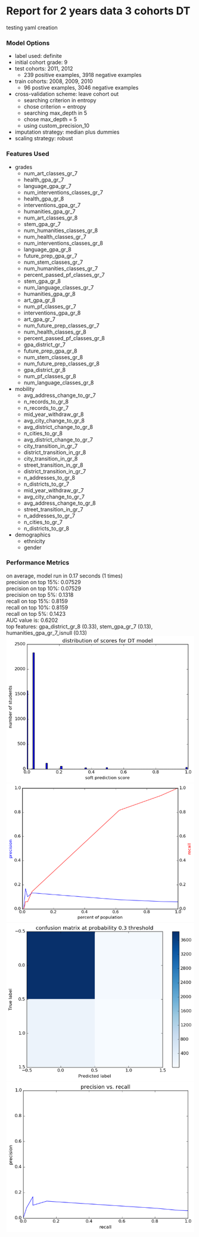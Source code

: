 # Report for 2 years data 3 cohorts DT
testing yaml creation

### Model Options
* label used: definite
* initial cohort grade: 9
* test cohorts: 2011, 2012
	 * 239 positive examples, 3918 negative examples
* train cohorts: 2008, 2009, 2010
	 * 96 postive examples, 3046 negative examples
* cross-validation scheme: leave cohort out
	 * searching criterion in entropy
	 * chose criterion = entropy
	 * searching max_depth in 5
	 * chose max_depth = 5
	 * using custom_precision_10
* imputation strategy: median plus dummies
* scaling strategy: robust

### Features Used
* grades
	 * num_art_classes_gr_7
	 * health_gpa_gr_7
	 * language_gpa_gr_7
	 * num_interventions_classes_gr_7
	 * health_gpa_gr_8
	 * interventions_gpa_gr_7
	 * humanities_gpa_gr_7
	 * num_art_classes_gr_8
	 * stem_gpa_gr_7
	 * num_humanities_classes_gr_8
	 * num_health_classes_gr_7
	 * num_interventions_classes_gr_8
	 * language_gpa_gr_8
	 * future_prep_gpa_gr_7
	 * num_stem_classes_gr_7
	 * num_humanities_classes_gr_7
	 * percent_passed_pf_classes_gr_7
	 * stem_gpa_gr_8
	 * num_language_classes_gr_7
	 * humanities_gpa_gr_8
	 * art_gpa_gr_8
	 * num_pf_classes_gr_7
	 * interventions_gpa_gr_8
	 * art_gpa_gr_7
	 * num_future_prep_classes_gr_7
	 * num_health_classes_gr_8
	 * percent_passed_pf_classes_gr_8
	 * gpa_district_gr_7
	 * future_prep_gpa_gr_8
	 * num_stem_classes_gr_8
	 * num_future_prep_classes_gr_8
	 * gpa_district_gr_8
	 * num_pf_classes_gr_8
	 * num_language_classes_gr_8
* mobility
	 * avg_address_change_to_gr_7
	 * n_records_to_gr_8
	 * n_records_to_gr_7
	 * mid_year_withdraw_gr_8
	 * avg_city_change_to_gr_8
	 * avg_district_change_to_gr_8
	 * n_cities_to_gr_8
	 * avg_district_change_to_gr_7
	 * city_transition_in_gr_7
	 * district_transition_in_gr_8
	 * city_transition_in_gr_8
	 * street_transition_in_gr_8
	 * district_transition_in_gr_7
	 * n_addresses_to_gr_8
	 * n_districts_to_gr_7
	 * mid_year_withdraw_gr_7
	 * avg_city_change_to_gr_7
	 * avg_address_change_to_gr_8
	 * street_transition_in_gr_7
	 * n_addresses_to_gr_7
	 * n_cities_to_gr_7
	 * n_districts_to_gr_8
* demographics
	 * ethnicity
	 * gender

### Performance Metrics
on average, model run in 0.17 seconds (1 times) <br/>precision on top 15%: 0.07529 <br/>precision on top 10%: 0.07529 <br/>precision on top 5%: 0.1318 <br/>recall on top 15%: 0.8159 <br/>recall on top 10%: 0.8159 <br/>recall on top 5%: 0.1423 <br/>AUC value is: 0.6202 <br/>top features: gpa_district_gr_8 (0.33), stem_gpa_gr_7 (0.13), humanities_gpa_gr_7_isnull (0.13)
![2_years_data_3_cohorts_DT_score_dist.png](figs/2_years_data_3_cohorts_DT_score_dist.png)
![2_years_data_3_cohorts_DT_precision_recall_at_k.png](figs/2_years_data_3_cohorts_DT_precision_recall_at_k.png)
![2_years_data_3_cohorts_DT_confusion_mat_0.3.png](figs/2_years_data_3_cohorts_DT_confusion_mat_0.3.png)
![2_years_data_3_cohorts_DT_pr_vs_threshold.png](figs/2_years_data_3_cohorts_DT_pr_vs_threshold.png)
